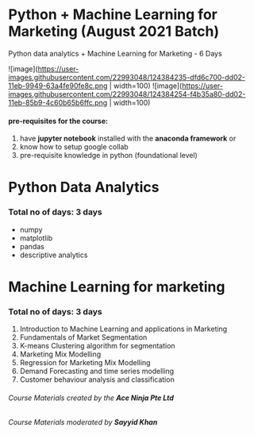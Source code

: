# Python + Machine Learning for Marketing (August 2021 Batch)
Python data analytics + Machine Learning for Marketing - 6 Days

![image](https://user-images.githubusercontent.com/22993048/124384235-dfd6c700-dd02-11eb-9949-63a4fe90fe8c.png | width=100)
![image](https://user-images.githubusercontent.com/22993048/124384254-f4b35a80-dd02-11eb-85b9-4c60b65b6ffc.png | width=100)


#### pre-requisites for the course:
1. have **jupyter notebook** installed with the **anaconda framework** or
2. know how to setup google collab
3. pre-requisite knowledge in python (foundational level)

# Python Data Analytics
### Total no of days: 3 days
- numpy 
- matplotlib
- pandas
- descriptive analytics

# Machine Learning for marketing
### Total no of days: 3 days
1. Introduction to Machine Learning and applications in Marketing
2. Fundamentals of Market Segmentation
3. K-means Clustering algorithm for segmentation
4. Marketing Mix Modelling
5. Regression for Marketing Mix Modelling
6. Demand Forecasting and time series modelling
7. Customer behaviour analysis and classification

###### Course Materials created by the **Ace Ninja Pte Ltd**
###### Course Materials moderated by **Sayyid Khan**
